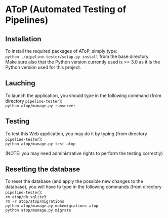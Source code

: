 # AToP (Automated Testing of Pipelines)
## Installation
To install the required packages of AToP, simply type:\
`python ./pipeline-tester/setup.py install` from the base directory\
Make sure also that the Python version currently used is >= 3.0 as it is the Python version used for this project.
## Lauching
To launch the application, you should type in the following command (from directory `pipeline-tester`):\
`python atop/manage.py runserver`
## Testing
To test this Web application, you may do it by typing (from directory `pipeline-tester`):\
`python atop/manage.py test atop`

(NOTE: you may need administrative rights to perform the testing correctly)

## Resetting the database
To reset the database (and apply the possible new changes to the database), you will have to type in the following commands (from directory `pipeline-tester`):\
`rm atop/db.sqlite3`\
`rm -r atop/atop/migrations`\
`python atop/manage.py makemigrations atop`\
`python atop/manage.py migrate`
